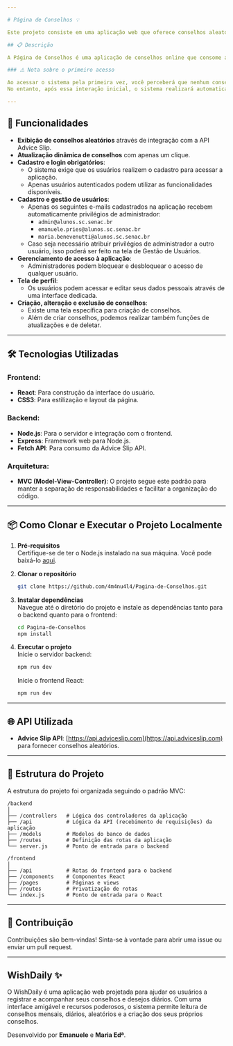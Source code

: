 ```yaml
---

# Página de Conselhos 💡

Este projeto consiste em uma aplicação web que oferece conselhos aleatórios aos usuários de forma simples e rápida. Desenvolvida com React no frontend e Node.js no backend, segue o padrão de arquitetura MVC (Model-View-Controller) para uma melhor organização e manutenção do código.

## 📋 Descrição

A Página de Conselhos é uma aplicação de conselhos online que consome a API Advice Slip, exibindo um conselho novo a cada solicitação. O objetivo é fornecer um espaço de apoio e orientação com a possibilidade de gerenciar conselhos e perfis. Para acessar a aplicação, é necessário realizar cadastro e login, garantindo maior controle sobre os recursos oferecidos.

### ⚠️ Nota sobre o primeiro acesso

Ao acessar o sistema pela primeira vez, você perceberá que nenhum conselho estará cadastrado. Neste momento, será exibida uma notificação de erro indicando a ausência de conselhos.  
No entanto, após essa interação inicial, o sistema realizará automaticamente o cadastro de conselhos, garantindo que as funcionalidades estejam disponíveis para uso em acessos futuros.  

---
```


## 🚀 Funcionalidades

- **Exibição de conselhos aleatórios** através de integração com a API Advice Slip.
- **Atualização dinâmica de conselhos** com apenas um clique.
- **Cadastro e login obrigatórios**:
  - O sistema exige que os usuários realizem o cadastro para acessar a aplicação.
  - Apenas usuários autenticados podem utilizar as funcionalidades disponíveis.
- **Cadastro e gestão de usuários**:
  - Apenas os seguintes e-mails cadastrados na aplicação recebem automaticamente privilégios de administrador:
    - `admin@alunos.sc.senac.br`
    - `emanuele.pries@alunos.sc.senac.br`
    - `maria.benevenutti@alunos.sc.senac.br`
  - Caso seja necessário atribuir privilégios de administrador a outro usuário, isso poderá ser feito na tela de Gestão de Usuários.
- **Gerenciamento de acesso à aplicação**:
  - Administradores podem bloquear e desbloquear o acesso de qualquer usuário.
- **Tela de perfil**:
  - Os usuários podem acessar e editar seus dados pessoais através de uma interface dedicada.
- **Criação, alteração e exclusão de conselhos**:
  - Existe uma tela específica para criação de conselhos.
  - Além de criar conselhos, podemos realizar também funções de atualizações e de deletar.

---

## 🛠️ Tecnologias Utilizadas

### Frontend:
- **React**: Para construção da interface do usuário.
- **CSS3**: Para estilização e layout da página.

### Backend:
- **Node.js**: Para o servidor e integração com o frontend.
- **Express**: Framework web para Node.js.
- **Fetch API**: Para consumo da Advice Slip API.

### Arquitetura:
- **MVC (Model-View-Controller)**: O projeto segue este padrão para manter a separação de responsabilidades e facilitar a organização do código.

---

## 📦 Como Clonar e Executar o Projeto Localmente

1. **Pré-requisitos**  
   Certifique-se de ter o Node.js instalado na sua máquina. Você pode baixá-lo [aqui](https://nodejs.org).

2. **Clonar o repositório**  
   ```bash
   git clone https://github.com/4m4nu4l4/Pagina-de-Conselhos.git
   ```

3. **Instalar dependências**  
   Navegue até o diretório do projeto e instale as dependências tanto para o backend quanto para o frontend:  
   ```bash
   cd Pagina-de-Conselhos
   npm install
   ```

4. **Executar o projeto**  
   Inicie o servidor backend:  
   ```bash
   npm run dev
   ```  
   Inicie o frontend React:  
   ```bash
   npm run dev
   ```

---

## 🌐 API Utilizada

- **Advice Slip API**: [https://api.adviceslip.com](https://api.adviceslip.com) para fornecer conselhos aleatórios.

---

## 📂 Estrutura do Projeto

A estrutura do projeto foi organizada seguindo o padrão MVC:

```plaintext
/backend
│
├── /controllers   # Lógica dos controladores da aplicação
├── /api           # Lógica da API (recebimento de requisições) da aplicação
├── /models        # Modelos do banco de dados
├── /routes        # Definição das rotas da aplicação
└── server.js      # Ponto de entrada para o backend

/frontend
│
├── /api           # Rotas do frontend para o backend 
├── /components    # Componentes React
├── /pages         # Páginas e views
├── /routes        # Privatização de rotas
└── index.js       # Ponto de entrada para o React
```

---

## 🤝 Contribuição

Contribuições são bem-vindas! Sinta-se à vontade para abrir uma issue ou enviar um pull request.

---

## WishDaily ✨

O WishDaily é uma aplicação web projetada para ajudar os usuários a registrar e acompanhar seus conselhos e desejos diários. Com uma interface amigável e recursos poderosos, o sistema permite leitura de conselhos mensais, diários, aleatórios e a criação dos seus próprios conselhos.

Desenvolvido por **Emanuele** e **Maria Edª**.  